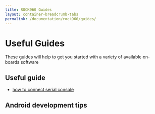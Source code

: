 ```yaml
---
title: ROCK960 Guides
layout: container-breadcrumb-tabs
permalink: /documentation/rock960/guides/
---
```

# Useful Guides

These guides will help to get you started with a variety of available on-boards software

## Useful guide

* [how to connect serial console](serial-console.md)


## Android development tips
